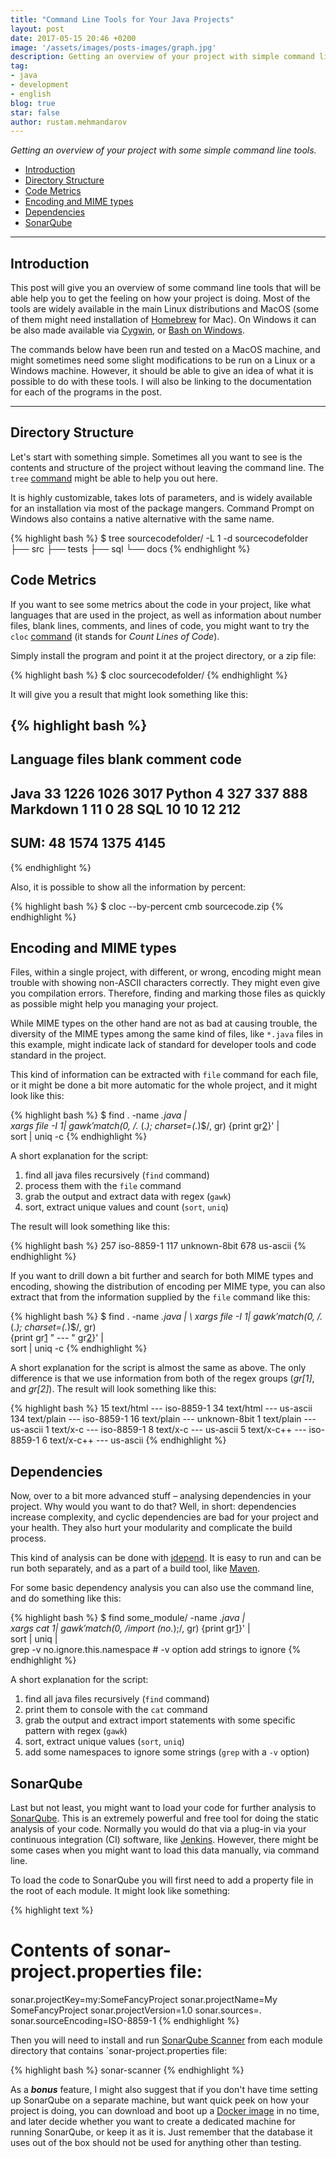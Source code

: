 ```yaml
---
title: "Command Line Tools for Your Java Projects"
layout: post
date: 2017-05-15 20:46 +0200
image: '/assets/images/posts-images/graph.jpg'
description: Getting an overview of your project with simple command line tools.
tag:
- java
- development
- english
blog: true
star: false
author: rustam.mehmandarov
---
```


_Getting an overview of your project with some simple command line tools._

- [Introduction](#introduction)
- [Directory Structure](#directory-structure)
- [Code Metrics](#code-metrics)
- [Encoding and MIME types](#encoding-and-mime-types)
- [Dependencies](#dependencies)
- [SonarQube](#sonarqube)

---

## Introduction
This post will give you an overview of some command line tools that will be able help you to get the feeling on how your project is doing. Most of the tools are widely available in the main Linux distributions and MacOS (some of them might need installation of [Homebrew][3] for Mac). On Windows it can be also made available via [Cygwin][2], or [Bash on Windows][1].

The commands below have been run and tested on a MacOS machine, and might sometimes need some slight modifications to be run on a Linux or a Windows machine. However, it should be able to give an idea of what it is possible to do with these tools. I will also be linking to the documentation for each of the programs in the post. 

---

## Directory Structure
Let's start with something simple. Sometimes all you want to see is the contents and structure of the project without leaving the command line. The `tree` [command][4]  might be able to help you out here. 

It is highly customizable, takes lots of parameters, and is widely available for an installation via most of the package mangers. Command Prompt on Windows also contains a native alternative with the same name.

{% highlight bash %}
$ tree sourcecodefolder/ -L 1 -d
sourcecodefolder
├── src
├── tests
├── sql
└── docs
{% endhighlight %}


## Code Metrics
If you want to see some metrics about the code in your project, like what languages that are used in the project, as well as information about number files, blank lines, comments, and lines of code, you might want to try the `cloc` [command][5] (it stands for *Count Lines of Code*).

Simply install the program and point it at the project directory, or a zip file:

{% highlight bash %}
$ cloc sourcecodefolder/
{% endhighlight %}

It will give you a result that might look something like this:

{% highlight bash %}
-------------------------------------------------------------------------------
Language                     files          blank        comment           code
-------------------------------------------------------------------------------
Java                            33           1226           1026           3017
Python                           4            327            337            888
Markdown                         1             11              0             28
SQL                             10             10             12            212
-------------------------------------------------------------------------------
SUM:                            48           1574           1375           4145
-------------------------------------------------------------------------------
{% endhighlight %}

Also, it is possible to show all the information by percent:

{% highlight bash %}
$ cloc --by-percent cmb sourcecode.zip
{% endhighlight %}

## Encoding and MIME types

Files, within a single project, with different, or wrong, encoding might mean trouble with showing non-ASCII characters correctly. They might even give you compilation errors. Therefore, finding and marking those files as quickly as possible might help you managing your project. 

While MIME types on the other hand are not as bad at causing trouble, the diversity of the MIME types among the same kind of files, like `*.java` files in this example, might indicate lack of standard for developer tools and code standard in the project. 

This kind of information can be extracted with `file` command for each file, or it might be done a bit more automatic for the whole project, and it might look like this: 

{% highlight bash %}
$ find . -name *.java | \
    xargs file -I $1 | \ 
    gawk 'match($0, /.* (.*); charset=(.*)$/, gr) {print gr[2]}' | \
    sort | uniq -c
{% endhighlight %}

A short explanation for the script:

1. find all java files recursively (`find` command)
2. process them with the `file` command
3. grab the output and extract data with regex (`gawk`)
4. sort, extract unique values and count (`sort`, `uniq`)

The result will look something like this:

{% highlight bash %}
 257 iso-8859-1
 117 unknown-8bit
 678 us-ascii
{% endhighlight %}

If you want to drill down a bit further and search for both MIME types and encoding, showing the distribution of encoding per MIME type, you can also extract that from the information supplied by the `file` command like this:

{% highlight bash %}
$ find . -name *.java | \ 
    xargs file -I $1 | \
    gawk 'match($0, /.* (.*); charset=(.*)$/, gr) \
    {print gr[1] " --- " gr[2]}' | \
    sort | uniq -c
{% endhighlight %}

A short explanation for the script is almost the same as above. The only difference is that we use information from both of the regex groups (*gr\[1\]*, and *gr\[2\]*). The result will look something like this:

{% highlight bash %}
  15 text/html --- iso-8859-1
  34 text/html --- us-ascii
 134 text/plain --- iso-8859-1
  16 text/plain --- unknown-8bit
   1 text/plain --- us-ascii
   1 text/x-c --- iso-8859-1
   8 text/x-c --- us-ascii
   5 text/x-c++ --- iso-8859-1
   6 text/x-c++ --- us-ascii
{% endhighlight %}

## Dependencies
Now, over to a bit more advanced stuff – analysing dependencies in your project. Why would you want to do that? Well, in short: dependencies increase complexity, and cyclic dependencies are bad for your project and your health. They also hurt your modularity and complicate the build process.

This kind of analysis can be done with [jdepend][6]. It is easy to run and can be run both separately, and as a part of a build tool, like [Maven][7]. 

For some basic dependency analysis you can also use the command line, and do something like this:

{% highlight bash %}
$ find some_module/ -name *.java | \
    xargs cat $1 | \
    gawk 'match($0, /import (no.*);/, gr) {print gr[1]}' | \
    sort | uniq  | \
    grep -v no.ignore.this.namespace # -v option add strings to ignore
{% endhighlight %}

A short explanation for the script:

1. find all java files recursively (`find` command)
2. print them to console with the `cat` command
3. grab the output and extract import statements with some specific pattern with regex (`gawk`)
4. sort, extract unique values (`sort`, `uniq`)
5. add some namespaces to ignore some strings (`grep` with a `-v` option)

## SonarQube
Last but not least, you might want to load your code for further analysis to [SonarQube][8]. This is an extremely powerful and free tool for doing the static analysis of your code. Normally you would do that via a plug-in via your continuous integration (CI) software, like [Jenkins][9]. However, there might be some cases when you might want to load this data manually, via command line.

To load the code to SonarQube you will first need to add a property file in the root of each module. It might look like something:

{% highlight text %}
# Contents of sonar-project.properties file:
sonar.projectKey=my:SomeFancyProject
sonar.projectName=My SomeFancyProject
sonar.projectVersion=1.0
sonar.sources=.
sonar.sourceEncoding=ISO-8859-1
{% endhighlight %}

Then you will need to install and run [SonarQube Scanner][10] from each module directory that contains `sonar-project.properties file:

{% highlight bash %}
sonar-scanner
{% endhighlight %}

As a **_bonus_** feature, I might also suggest that if you don't have time setting up SonarQube on a separate machine, but want quick peek on how your project is doing, you can download and boot up a [Docker image][11] in no time, and later decide whether you want to create a dedicated machine for running SonarQube, or keep it as it is. Just remember that the database it uses out of the box should not be used for anything other than testing.



[1]:https://msdn.microsoft.com/en-us/commandline/wsl/about
[2]:http://www.cygwin.com/
[3]:https://brew.sh/
[4]:http://mama.indstate.edu/users/ice/tree/
[5]:https://github.com/AlDanial/cloc
[6]:https://github.com/clarkware/jdepend
[7]:http://www.mojohaus.org/jdepend-maven-plugin/
[8]:https://www.sonarqube.org/
[9]:https://jenkins.io/
[10]:https://docs.sonarqube.org/display/SCAN/Analyzing+with+SonarQube+Scanner
[11]:https://store.docker.com/images/sonarqube